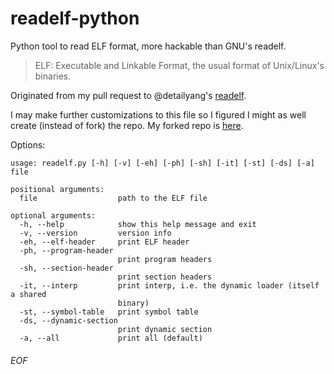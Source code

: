# readelf-python

Python tool to read ELF format, more hackable than GNU's readelf.

> ELF: Executable and Linkable Format, the usual format of Unix/Linux's binaries.

Originated from my pull request to @detailyang's [readelf](https://github.com/detailyang/readelf).

I may make further customizations to this file so I figured I might as well create (instead of fork) the repo. My forked repo is [here](https://github.com/Leedehai/readelf).

Options:
```
usage: readelf.py [-h] [-v] [-eh] [-ph] [-sh] [-it] [-st] [-ds] [-a] file

positional arguments:
  file                  path to the ELF file

optional arguments:
  -h, --help            show this help message and exit
  -v, --version         version info
  -eh, --elf-header     print ELF header
  -ph, --program-header
                        print program headers
  -sh, --section-header
                        print section headers
  -it, --interp         print interp, i.e. the dynamic loader (itself a shared
                        binary)
  -st, --symbol-table   print symbol table
  -ds, --dynamic-section
                        print dynamic section
  -a, --all             print all (default)
```

###### EOF